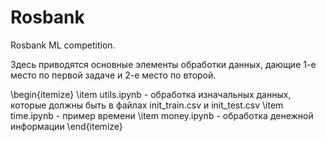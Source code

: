# Rosbank
Rosbank ML competition.

Здесь приводятся основные элементы обработки данных, дающие 1-е место по первой задаче и 2-е место по второй.

\begin{itemize}
  \item utils.ipynb - обработка изначальных данных, которые должны быть в файлах init_train.csv и init_test.csv
  \item time.ipynb - пример времени
  \item money.ipynb - обработка денежной информации
\end{itemize}
